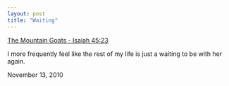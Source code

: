 ```yaml
---
layout: post
title: "Waiting"
---
```


<p class="media"><span class="audioplayer"><span id="audioplayer_1"><a href="http://2010.danielsjourney.com/files/11%20Isaiah%2045_23.mp3">The Mountain Goats - Isaiah 45:23</a></span></span></p>

I more frequently feel like the rest of my life is just a waiting to be with her again. 

<p class="date">November 13, 2010</p>

<script type="text/javascript">  
  $(function(){
    AudioPlayer.embed("audioplayer_1", {soundFile: "http://2010.danielsjourney.com/files/11%20Isaiah%2045_23.mp3",  
        titles: "Isaiah 45:23",  
        artists: "The Mountain Goats"});
  });
</script>